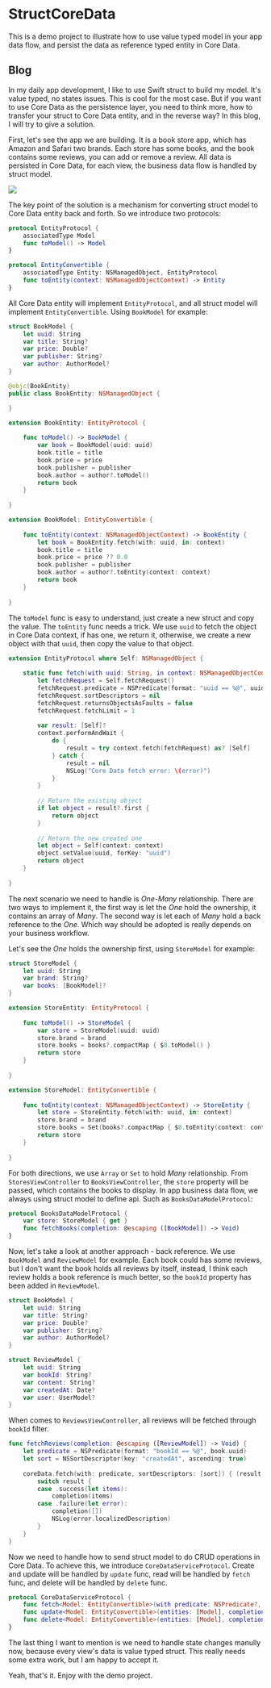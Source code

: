 # StructCoreData

This is a demo project to illustrate how to use value typed model in your app data flow, and persist the data as reference typed entity in Core Data.

## Blog

In my daily app development, I like to use Swift struct to build my model. It's value typed, no states issues. This is cool for the most case. But if you want to use Core Data as the persistence layer, you need to think more, how to transfer your struct to Core Data entity, and in the reverse way? In this blog, I will try to give a solution.

First, let's see the app we are building. It is a book store app, which has Amazon and Safari two brands. Each store has some books, and the book contains some reviews, you can add or remove a review. All data is persisted in Core Data, for each view, the business data flow is handled by struct model.

![](demo.gif)

The key point of the solution is a mechanism for converting struct model to Core Data entity back and forth. So we introduce two protocols:

```swift
protocol EntityProtocol {
    associatedType Model
    func toModel() -> Model
}

protocol EntityConvertible {
    associatedType Entity: NSManagedObject, EntityProtocol
    func toEntity(context: NSManagedObjectContext) -> Entity
}
```

All Core Data entity will implement `EntityProtocol`, and all struct model will implement `EntityConvertible`. Using `BookModel` for example:

```swift
struct BookModel {
    let uuid: String
    var title: String?
    var price: Double?
    var publisher: String?
    var author: AuthorModel?
}

@objc(BookEntity)
public class BookEntity: NSManagedObject {

}

extension BookEntity: EntityProtocol {
    
    func toModel() -> BookModel {
        var book = BookModel(uuid: uuid)
        book.title = title
        book.price = price
        book.publisher = publisher
        book.author = author?.toModel()
        return book
    }
    
}

extension BookModel: EntityConvertible {
    
    func toEntity(context: NSManagedObjectContext) -> BookEntity {
        let book = BookEntity.fetch(with: uuid, in: context)
        book.title = title
        book.price = price ?? 0.0
        book.publisher = publisher
        book.author = author?.toEntity(context: context)
        return book
    }
    
}
```

The `toModel` func is easy to understand, just create a new struct and copy the value. The `toEntity` func needs a trick. We use `uuid` to fetch the object in Core Data context, if has one, we return it, otherwise, we create a new object with that `uuid`, then copy the value to that object.

```swift
extension EntityProtocol where Self: NSManagedObject {
    
    static func fetch(with uuid: String, in context: NSManagedObjectContext) -> Self {
        let fetchRequest = Self.fetchRequest()
        fetchRequest.predicate = NSPredicate(format: "uuid == %@", uuid)
        fetchRequest.sortDescriptors = nil
        fetchRequest.returnsObjectsAsFaults = false
        fetchRequest.fetchLimit = 1
        
        var result: [Self]?
        context.performAndWait {
            do {
                result = try context.fetch(fetchRequest) as? [Self]
            } catch {
                result = nil
                NSLog("Core Data fetch error: \(error)")
            }
        }
        
        // Return the existing object
        if let object = result?.first {
            return object
        }
        
        // Return the new created one
        let object = Self(context: context)
        object.setValue(uuid, forKey: "uuid")
        return object
    }
    
}
```

The next scenario we need to handle is *One-Many* relationship. There are two ways to implement it, the first way is let the *One* hold the ownership, it contains an array of *Many*. The second way is let each of *Many* hold a back reference to the *One*. Which way should be adopted is really depends on your business workflow. 

Let's see the *One* holds the ownership first, using `StoreModel` for example:

```swift
struct StoreModel {
    let uuid: String
    var brand: String?
    var books: [BookModel]?
}

extension StoreEntity: EntityProtocol {
    
    func toModel() -> StoreModel {
        var store = StoreModel(uuid: uuid)
        store.brand = brand
        store.books = books?.compactMap { $0.toModel() }
        return store
    }
    
}

extension StoreModel: EntityConvertible {
    
    func toEntity(context: NSManagedObjectContext) -> StoreEntity {
        let store = StoreEntity.fetch(with: uuid, in: context)
        store.brand = brand
        store.books = Set(books?.compactMap { $0.toEntity(context: context) } ?? [])
        return store
    }
    
}
```

For both directions, we use `Array` or `Set` to hold *Many* relationship. From `StoresViewController` to `BooksViewController`, the `store` property will be passed, which contains the books to display. In app business data flow, we always using struct model to define api. Such as `BooksDataModelProtocol`:

```swift
protocol BooksDataModelProtocol {
    var store: StoreModel { get }
    func fetchBooks(completion: @escaping ([BookModel]) -> Void)
}
```

Now, let's take a look at another approach - back reference. We use `BookModel` and `ReviewModel` for example. Each book could has some reviews, but I don't want the book holds all reviews by itself, instead, I think each review holds a book reference is much better, so the `bookId` property has been added in `ReviewModel`.

```swift
struct BookModel {
    let uuid: String
    var title: String?
    var price: Double?
    var publisher: String?
    var author: AuthorModel?
}

struct ReviewModel {
    let uuid: String
    var bookId: String?
    var content: String?
    var createdAt: Date?
    var user: UserModel?
}
```

When comes to `ReviewsViewController`, all reviews will be fetched through `bookId` filter.

```swift
func fetchReviews(completion: @escaping ([ReviewModel]) -> Void) {
    let predicate = NSPredicate(format: "bookId == %@", book.uuid)
    let sort = NSSortDescriptor(key: "createdAt", ascending: true)
    
    coreData.fetch(with: predicate, sortDescriptors: [sort]) { (result: Result<[ReviewModel]>) in
        switch result {
        case .success(let items):
            completion(items)
        case .failure(let error):
            completion([])
            NSLog(error.localizedDescription)
        }
    }
}
```

Now we need to handle how to send struct model to do CRUD operations in Core Data. To achieve this, we introduce `CoreDataServiceProtocol`. Create and update will be handled by `update` func, read will be handled by `fetch` func, and delete will be handled by `delete` func.

```swift
protocol CoreDataServiceProtocol {
    func fetch<Model: EntityConvertible>(with predicate: NSPredicate?, sortDescriptors: [NSSortDescriptor]?, fetchLimit: Int?, completion: @escaping (Result<[Model]>) -> Void)
    func update<Model: EntityConvertible>(entities: [Model], completion: @escaping (Error?) -> Void)
    func delete<Model: EntityConvertible>(entities: [Model], completion: @escaping (Error?) -> Void)
}
```

The last thing I want to mention is we need to handle state changes manully now, because every view's data is value typed struct. This really needs some extra work, but I am happy to accept it.

Yeah, that's it. Enjoy with the demo project.
